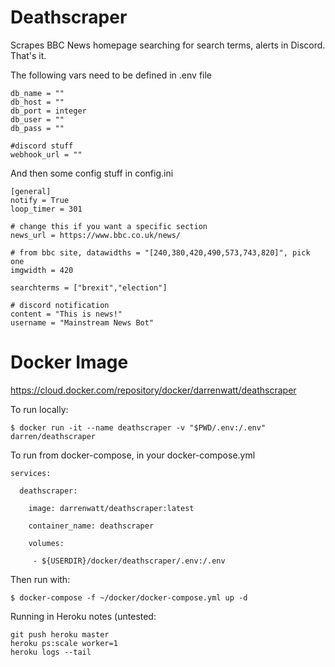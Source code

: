 Deathscraper
===

Scrapes BBC News homepage searching for search terms, alerts in Discord. That's it.

The following vars need to be defined in .env file
```
db_name = ""
db_host = ""
db_port = integer
db_user = ""
db_pass = ""

#discord stuff
webhook_url = ""
```

And then some config stuff in config.ini
```
[general]
notify = True
loop_timer = 301

# change this if you want a specific section
news_url = https://www.bbc.co.uk/news/

# from bbc site, datawidths = "[240,380,420,490,573,743,820]", pick one
imgwidth = 420

searchterms = ["brexit","election"]

# discord notification
content = "This is news!"
username = "Mainstream News Bot"
```

Docker Image
====

https://cloud.docker.com/repository/docker/darrenwatt/deathscraper

To run locally:
```
$ docker run -it --name deathscraper -v "$PWD/.env:/.env" darren/deathscraper
```
To run from docker-compose, in your docker-compose.yml
```
services:

  deathscraper:

    image: darrenwatt/deathscraper:latest

    container_name: deathscraper

    volumes:

     - ${USERDIR}/docker/deathscraper/.env:/.env
```
Then run with:
```
$ docker-compose -f ~/docker/docker-compose.yml up -d
```

Running in Heroku notes (untested:
```
git push heroku master
heroku ps:scale worker=1
heroku logs --tail
```
